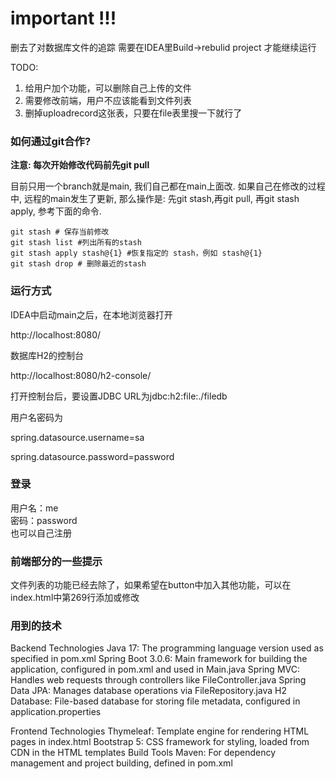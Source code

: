 # important !!!
删去了对数据库文件的追踪
需要在IDEA里Build->rebulid project 才能继续运行

TODO:
1. 给用户加个功能，可以删除自己上传的文件
2. 需要修改前端，用户不应该能看到文件列表
3. 删掉uploadrecord这张表，只要在file表里搜一下就行了

### 如何通过git合作?

**注意: 每次开始修改代码前先git pull**

目前只用一个branch就是main, 我们自己都在main上面改. 如果自己在修改的过程中, 远程的main发生了更新, 那么操作是: 先git stash,再git pull, 再git stash apply, 参考下面的命令.
```
git stash # 保存当前修改
git stash list #列出所有的stash
git stash apply stash@{1} #恢复指定的 stash，例如 stash@{1}
git stash drop # 删除最近的stash
```

### 运行方式
IDEA中启动main之后，在本地浏览器打开

http://localhost:8080/

数据库H2的控制台

http://localhost:8080/h2-console/

打开控制台后，要设置JDBC URL为jdbc:h2:file:./filedb

用户名密码为

spring.datasource.username=sa

spring.datasource.password=password

### 登录
用户名：me\
密码：password\
也可以自己注册

### 前端部分的一些提示
文件列表的功能已经去除了，如果希望在button中加入其他功能，可以在index.html中第269行添加或修改

### 用到的技术

Backend Technologies
Java 17: The programming language version used as specified in pom.xml
Spring Boot 3.0.6: Main framework for building the application, configured in pom.xml and used in Main.java
Spring MVC: Handles web requests through controllers like FileController.java
Spring Data JPA: Manages database operations via FileRepository.java
H2 Database: File-based database for storing file metadata, configured in application.properties

Frontend Technologies
Thymeleaf: Template engine for rendering HTML pages in index.html
Bootstrap 5: CSS framework for styling, loaded from CDN in the HTML templates
Build Tools
Maven: For dependency management and project building, defined in pom.xml